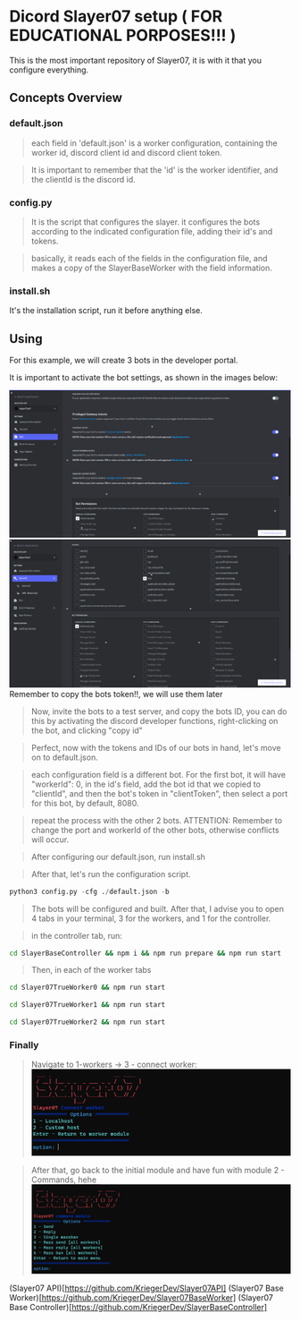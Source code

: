# Dicord Slayer07 setup ( FOR EDUCATIONAL PORPOSES!!! )
This is the most important repository of Slayer07, it is with it that you configure everything.

## Concepts Overview
### default.json
> each field in 'default.json' is a worker configuration, containing the worker id, discord client id and discord client  token.

> It is important to remember that the 'id' is the worker identifier, and the clientId is the discord id.

### config.py
> It is the script that configures the slayer.
it configures the bots according to the indicated configuration file, adding their id's and tokens.

> basically, it reads each of the fields in the configuration file, and makes a copy of the SlayerBaseWorker with the field information.

### install.sh
It's the installation script, run it before anything else.

## Using
For this example, we will create 3 bots in the developer portal.

It is important to activate the bot settings, as shown in the images below:

![config1](assets/Screenshot_73.png)
![url generator](assets/Screenshot_74.png)
Remember to copy the bots token!!, we will use them later

> Now, invite the bots to a test server, and copy the bots ID, you can do this by activating the discord developer functions, right-clicking on the bot, and clicking "copy id"

> Perfect, now with the tokens and IDs of our bots in hand, let's move on to default.json.

> each configuration field is a different bot. For the first bot, it will have "workerId": 0, in the id's field, add the bot id that we copied to "clientId", and then the bot's token in "clientToken", then select a port for this bot, by default, 8080.

> repeat the process with the other 2 bots.
ATTENTION: Remember to change the port and workerId of the other bots, otherwise conflicts will occur.

> After configuring our default.json, run install.sh

> After that, let's run the configuration script.
```py
python3 config.py -cfg ./default.json -b
```
> The bots will be configured and built.
After that, I advise you to open 4 tabs in your terminal, 3 for the workers, and 1 for the controller.

> in the controller tab, run:
```bash
cd SlayerBaseController && npm i && npm run prepare && npm run start
```

> Then, in each of the worker tabs
```bash
cd Slayer07TrueWorker0 && npm run start
```
```bash
cd Slayer07TrueWorker1 && npm run start
```
```bash
cd Slayer07TrueWorker2 && npm run start
```

### Finally
> Navigate to 1-workers -> 3 - connect worker:
![Connect worker](assets/Screenshot_75.png)

> After that, go back to the initial module and have fun with module 2 - Commands, hehe
![Connect worker](assets/Screenshot_76.png)

(Slayer07 API)[https://github.com/KriegerDev/Slayer07API]
(Slayer07 Base Worker)[https://github.com/KriegerDev/Slayer07BaseWorker]
(Slayer07 Base Controller)[https://github.com/KriegerDev/SlayerBaseController]
